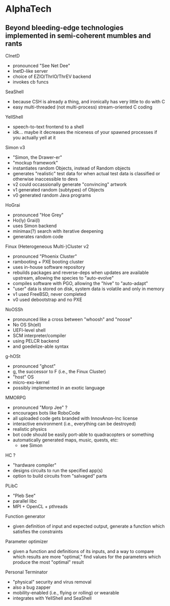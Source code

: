 # AlphaTech
Beyond bleeding-edge technologies implemented in semi-coherent mumbles and rants
----------
CInetD
- pronounced "See Net Dee"
- InetD-like server
- choice of EZIO/ThrIO/ThrEV backend
- invokes cb funcs

SeaShell
- because CSH is already a thing,
  and ironically has very little to do with C
- easy multi-threaded
  (not multi-process)
  stream-oriented C coding

YellShell
- speech-to-text frontend to a shell
- idk... maybe it decreases the niceness of your spawned processes
  if you actually yell at it

Simon v3
- "Simon, the Drawer-er"
- "mockup framework"
- instantiates random Objects,
  instead of Random objects
- generates "realistic" test data
  for when actual test data is classified
  or otherwise inaccessible to devs
- v2 could occassionally generate "convincing" artwork
- v1 generated random (subtypes) of Objects
- v0 generated random Java programs

HoGrai
- pronounced "Hoe Grey"
- Ho(ly) Grai(l)
- uses Simon backend
- minimax(?) search with iterative deepening
- generates random code

Finux (Heterogeneous Multi-)Cluster v2
- pronounced "Phoenix Cluster"
- rambooting + PXE booting cluster
- uses in-house software repository
- rebuilds packages and reverse-deps
  when updates are available upstream,
  allowing the species to "auto-evolve"
- compiles software with PGO,
  allowing the "hive" to "auto-adapt"
- "user" data is stored on disk,
  system data is volatile and only in memory
- v1 used FreeBSD, never completed
- v0 used debootstrap and no PXE

NoOSSh
- pronounced like a cross between "whoosh" and "noose"
- No OS Sh(ell)
- UEFI-level shell
- SCM interpreter/compiler
- using PELCR backend
- and goedelize-able syntax

g-hOSt
- pronounced "ghost"
- g, the successor to F (i.e., the Finux Cluster)
- "host" OS
- micro-exo-kernel
- possibly implemented in an exotic language

MMORPG
- pronounced "Morp Jee" ?
- encourages bots
  like RoboCode
- all uploaded code gets branded with InnovAnon-Inc license
- interactive environment (i.e., everything can be destroyed)
- realistic physics
- bot code should be easily port-able to quadracopters or something
- automatically generated maps, music, quests, etc:
  - see Simon

HC ?
- "hardware compiler"
- designs circuits to run the specified app(s)
- option to build circuits from "salvaged" parts

PLibC
- "Pleb See"
- parallel libc
- MPI + OpenCL + pthreads

Function generator
- given definition of input and expected output,
  generate a function which satisfies the constraints

Parameter optimizer
- given a function and definitions of its inputs,
  and a way to compare which results are more "optimal,"
  find values for the parameters which produce the most "optimal" result

Personal Terminator
- "physical" security and virus removal
- also a bug zapper
- mobility-enabled (i.e., flying or rolling) or wearable
- integrates with YellShell and SeaShell
